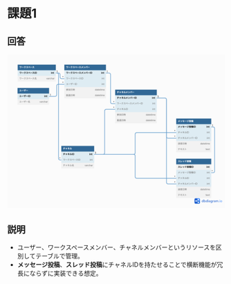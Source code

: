 # 課題1
## 回答
![ER図](./db_modeling_2_ver2.png)

## 説明
- ユーザー、ワークスペースメンバー、チャネルメンバーというリソースを区別してテーブルで管理。
- **メッセージ投稿**、**スレッド投稿**にチャネルIDを持たせることで横断機能が冗長にならずに実装できる想定。
